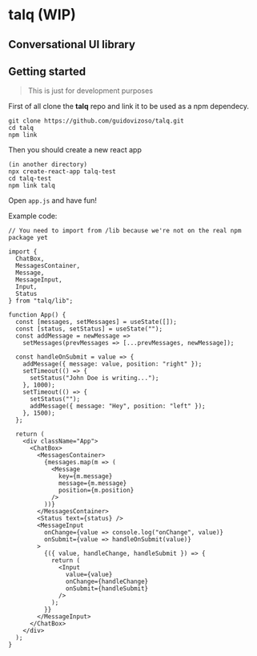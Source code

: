 # talq (WIP)
## Conversational UI library

## Getting started

> This is just for development purposes

First of all clone the **talq** repo and link it to be used as a npm dependecy.

    git clone https://github.com/guidovizoso/talq.git
    cd talq
    npm link

Then you should create a new react app

    (in another directory)
    npx create-react-app talq-test
    cd talq-test
    npm link talq

Open `app.js` and have fun!

Example code:

```
// You need to import from /lib because we're not on the real npm package yet

import {
  ChatBox,
  MessagesContainer,
  Message,
  MessageInput,
  Input,
  Status
} from "talq/lib";

function App() {
  const [messages, setMessages] = useState([]);
  const [status, setStatus] = useState("");
  const addMessage = newMessage =>
    setMessages(prevMessages => [...prevMessages, newMessage]);

  const handleOnSubmit = value => {
    addMessage({ message: value, position: "right" });
    setTimeout(() => {
      setStatus("John Doe is writing...");
    }, 1000);
    setTimeout(() => {
      setStatus("");
      addMessage({ message: "Hey", position: "left" });
    }, 1500);
  };

  return (
    <div className="App">
      <ChatBox>
        <MessagesContainer>
          {messages.map(m => (
            <Message
              key={m.message}
              message={m.message}
              position={m.position}
            />
          ))}
        </MessagesContainer>
        <Status text={status} />
        <MessageInput
          onChange={value => console.log("onChange", value)}
          onSubmit={value => handleOnSubmit(value)}
        >
          {({ value, handleChange, handleSubmit }) => {
            return (
              <Input
                value={value}
                onChange={handleChange}
                onSubmit={handleSubmit}
              />
            );
          }}
        </MessageInput>
      </ChatBox>
    </div>
  );
}
```
